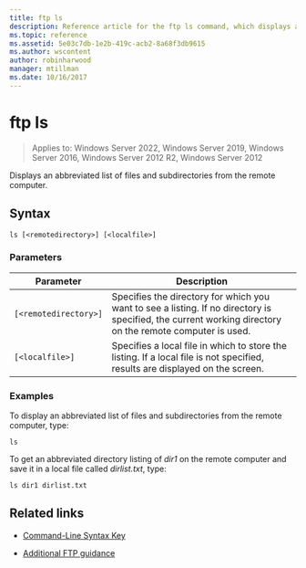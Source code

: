 ```yaml
---
title: ftp ls
description: Reference article for the ftp ls command, which displays an abbreviated list of files and subdirectories from the remote computer.
ms.topic: reference
ms.assetid: 5e03c7db-1e2b-419c-acb2-8a68f3db9615
ms.author: wscontent
author: robinharwood
manager: mtillman
ms.date: 10/16/2017
---
```


# ftp ls

>Applies to: Windows Server 2022, Windows Server 2019, Windows Server 2016, Windows Server 2012 R2, Windows Server 2012

Displays an abbreviated list of files and subdirectories from the remote computer.

## Syntax

```
ls [<remotedirectory>] [<localfile>]
```

### Parameters

| Parameter | Description |
| --------- |------------ |
| `[<remotedirectory>]` | Specifies the directory for which you want to see a listing. If no directory is specified, the current working directory on the remote computer is used. |
| `[<localfile>]` | Specifies a local file in which to store the listing. If a local file is not specified, results are displayed on the screen. |

### Examples

To display an abbreviated list of files and subdirectories from the remote computer, type:

```
ls
```

To get an abbreviated directory listing of *dir1* on the remote computer and save it in a local file called *dirlist.txt*, type:

```
ls dir1 dirlist.txt
```

## Related links

- [Command-Line Syntax Key](command-line-syntax-key.md)

- [Additional FTP guidance](/previous-versions/orphan-topics/ws.10/cc756013(v=ws.10))

